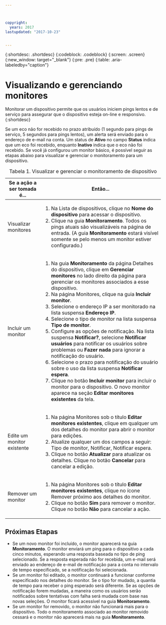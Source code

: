 ```yaml
---



copyright:
  years: 2017
lastupdated: "2017-10-23"


---
```


{:shortdesc: .shortdesc}
{:codeblock: .codeblock}
{:screen: .screen}
{:new_window: target="_blank"}
{:pre: .pre}
{:table: .aria-labeledby="caption"}

# Visualizando e gerenciando monitores

Monitorar um dispositivo permite que os usuários iniciem pings lentos e de serviço para assegurar que o dispositivo esteja on-line e responsivo.
{:shortdesc}

Se um eco não for recebido no prazo atribuído (1 segundo para pings de serviço, 5 segundos para pings lentos), um alerta será enviado para o endereço
de e-mail na conta. Um status de **Ativo** no campo **Status** indica que um eco foi recebido, enquanto **Inativo**
indica que o eco não foi recebido. Se você já configurou um monitor básico, é possível seguir as etapas abaixo para visualizar e gerenciar o monitoramento para um dispositivo.

   <table>
   <CAPTION>Tabela 1. Visualizar e gerenciar o monitoramento de dispositivo</CAPTION>
   <THEAD>
   <TR>
   <th>Se a ação a ser tomada é...</th>
   <th>Então...</th>
   </TR>
   </THEAD>
   <TBODY>
   <tr>
   <td>Visualizar monitores</td>
   <td>
   <ol>
   <li>Na Lista de dispositivos, clique no <b>Nome do dispositivo</b> para acessar o dispositivo.</li>
   <li>Clique na guia <b>Monitoramento</b>. Todos os pings atuais são visualizáveis na página de entrada. (A guia <b>Monitoramento</b> estará visível somente se pelo menos um monitor estiver configurado.)</li>
   </ol>
   </td>
   </tr>
   <tr>
   <td>Incluir um monitor</td>
   <td>
   <ol>
   <li>Na guia <b>Monitoramento</b> da página Detalhes do dispositivo, clique em <b>Gerenciar monitores</b> no lado direito da página para gerenciar os monitores associados a esse dispositivo.</li>
   <li>Na página Monitores, clique na guia <b>Incluir monitor</b>.</li>
   <li>Selecione o endereço IP a ser monitorado na lista suspensa <b>Endereço IP</b>.</li>
   <li>Selecione o tipo de monitor na lista suspensa <b>Tipo de monitor</b>.</li>
   <li>Configure as opções de notificação. Na lista suspensa <b>Notificar?</b>, selecione <b>Notificar usuários</b> para notificar os usuários sobre problemas ou <b>Fazer nada</b> para ignorar a notificação do usuário.</li>
   <li>Selecione o prazo para notificação do usuário sobre o uso da lista suspensa <b>Notificar espera</b>.</li>
   <li>Clique no botão <b>Incluir monitor</b> para incluir o monitor para o dispositivo. O novo monitor aparece na seção <b>Editar monitores existentes</b> da tela.</li>
   </ol>
   </td>
   </tr>
   <tr>
   <td>Edite um monitor existente</td>
   <td>
   <ol>
   <li>Na página Monitores sob o título <b>Editar monitores existentes</b>, clique em qualquer um dos detalhes do monitor para abrir o monitor para edições.</li>
   <li>Atualize qualquer um dos campos a seguir: Tipo de monitor, Notificar, Notificar espera.</li>
   <li>Clique no botão <b>Atualizar</b> para atualizar os detalhes. Clique no botão <b>Cancelar</b> para cancelar a edição.</li>
   </ol>
   </td>
   </tr>
   <tr>
   <td>Remover um monitor</td>
   <td>
   <ol>
   <li>Na página Monitores sob o título <b>Editar monitores existentes</b>, clique no ícone Remover próximo aos detalhes do monitor.</li>
   <li>Clique no botão <b>Sim</b> para remover o monitor. Clique no botão <b>Não</b> para cancelar a ação.</li>
   </ol>
   </td>
   </tr>
   </TBODY>
   </table>
   
## Próximas Etapas
   
- Se um novo monitor foi incluído, o monitor aparecerá na guia **Monitoramento**. O monitor enviará um ping para o dispositivo a cada cinco minutos, esperando uma resposta baseada no tipo de ping selecionado. Se a resposta esperada não for recebida, um e-mail será enviado ao endereço de e-mail de notificação para a conta no intervalo de tempo especificado, se a notificação foi selecionada.
- Se um monitor foi editado, o monitor continuará a funcionar conforme especificado nos detalhes do monitor. Se o tipo for mudado, a quantia de tempo para receber o ping esperado será diferente. Se as opções de notificação forem mudadas, a maneira como os usuários serão notificados sobre tentativas com falha será mudada com base nas novas seleções. O monitor ficará acessível na guia **Monitoramento**.
- Se um monitor for removido, o monitor não funcionará mais para o dispositivo. Todo o monitoramento associado ao monitor removido cessará e o monitor não aparecerá mais na guia **Monitoramento**.
